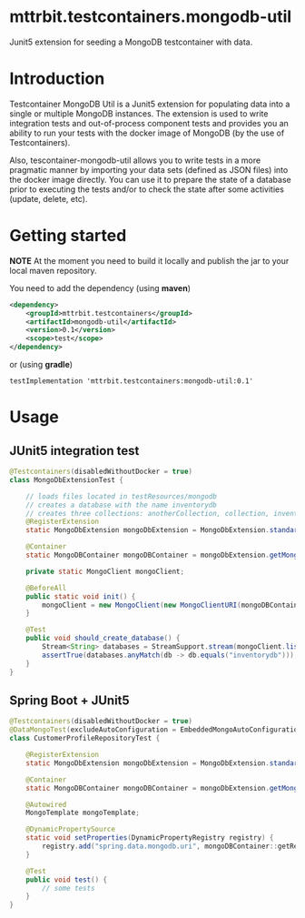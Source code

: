# mttrbit.testcontainers.mongodb-util
Junit5 extension for seeding a MongoDB testcontainer with data.

# Introduction

Testcontainer MongoDB Util is a Junit5 extension for populating data into a single or multiple MongoDB instances. The extension is used to write integration tests and out-of-process component tests and provides you an ability to run your tests with the docker image of MongoDB (by the use of Testcontainers).

Also, tescontainer-mongodb-util allows you to write tests in a more pragmatic manner by importing your data sets (defined as JSON files) into the docker image directly. You can use it to prepare the state of a database prior to executing the tests and/or to check the state after some activities (update, delete, etc).

# Getting started

**NOTE** At the moment you need to build it locally and publish the jar to your local maven repository.

You need to add the dependency (using **maven**)
```xml
<dependency>
    <groupId>mttrbit.testcontainers</groupId>
    <artifactId>mongodb-util</artifactId>
    <version>0.1</version>
    <scope>test</scope>
</dependency>
```

or (using **gradle**)
```
testImplementation 'mttrbit.testcontainers:mongodb-util:0.1'
```

# Usage

## JUnit5 integration test

```java
@Testcontainers(disabledWithoutDocker = true)
class MongoDbExtensionTest {

    // loads files located in testResources/mongodb
    // creates a database with the name inventorydb
    // creates three collections: anotherCollection, collection, inventory
    @RegisterExtension
    static MongoDbExtension mongoDbExtension = MongoDbExtension.standard();

    @Container
    static MongoDBContainer mongoDBContainer = mongoDbExtension.getMongoDbContainer();

    private static MongoClient mongoClient;

    @BeforeAll
    public static void init() {
        mongoClient = new MongoClient(new MongoClientURI(mongoDBContainer.getReplicaSetUrl()));
    }

    @Test
    public void should_create_database() {
        Stream<String> databases = StreamSupport.stream(mongoClient.listDatabaseNames().spliterator(), false);
        assertTrue(databases.anyMatch(db -> db.equals("inventorydb")));
    }
}
```

## Spring Boot + JUnit5
```java
@Testcontainers(disabledWithoutDocker = true)
@DataMongoTest(excludeAutoConfiguration = EmbeddedMongoAutoConfiguration.class)
class CustomerProfileRepositoryTest {

    @RegisterExtension
    static MongoDbExtension mongoDbExtension = MongoDbExtension.standard();

    @Container
    static MongoDBContainer mongoDBContainer = mongoDbExtension.getMongoDbContainer();

    @Autowired
    MongoTemplate mongoTemplate;

    @DynamicPropertySource
    static void setProperties(DynamicPropertyRegistry registry) {
        registry.add("spring.data.mongodb.uri", mongoDBContainer::getReplicaSetUrl);
    }

    @Test
    public void test() {
        // some tests
    }
}
```
